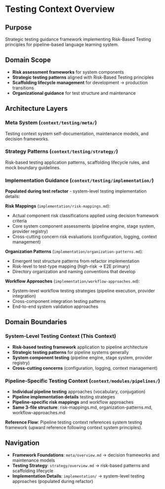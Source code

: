 # Testing Context Overview

## Purpose
Strategic testing guidance framework implementing Risk-Based Testing principles for pipeline-based language learning system.

## Domain Scope
- **Risk assessment frameworks** for system components
- **Strategic testing patterns** aligned with Risk-Based Testing principles
- **Scaffolding lifecycle management** for development → production transitions
- **Organizational guidance** for test structure and maintenance

## Architecture Layers

### Meta System (`context/testing/meta/`)
Testing context system self-documentation, maintenance models, and decision frameworks.

### Strategy Patterns (`context/testing/strategy/`)
Risk-based testing application patterns, scaffolding lifecycle rules, and mock boundary guidelines.

### Implementation Guidance (`context/testing/implementation/`)
**Populated during test refactor** - system-level testing implementation details:

**Risk Mappings** (`implementation/risk-mappings.md`):
- Actual component risk classifications applied using decision framework criteria
- Core system component assessments (pipeline engine, stage system, provider registry)
- Cross-cutting concern risk evaluations (configuration, logging, context management)

**Organization Patterns** (`implementation/organization-patterns.md`):
- Emergent test structure patterns from refactor implementation
- Risk-level to test-type mapping (high-risk → E2E primary)
- Directory organization and naming conventions that develop

**Workflow Approaches** (`implementation/workflow-approaches.md`):
- System-level workflow testing strategies (pipeline execution, provider integration)
- Cross-component integration testing patterns
- End-to-end system validation approaches

## Domain Boundaries

### System-Level Testing Context (This Context)
- **Risk-based testing framework** application to pipeline architecture
- **Strategic testing patterns** for pipeline systems generally
- **System component testing** (pipeline engine, stage system, provider registry)
- **Cross-cutting concerns** (configuration, logging, context management)

### Pipeline-Specific Testing Context (`context/modules/pipelines/`)
- **Individual pipeline testing** approaches (vocabulary, conjugation)
- **Pipeline implementation details** testing strategies
- **Pipeline-specific risk mappings** and workflow approaches
- **Same 3-file structure**: risk-mappings.md, organization-patterns.md, workflow-approaches.md

**Reference Flow**: Pipeline testing context references system testing framework (upward reference following context system principles).

## Navigation
- **Framework Foundations**: `meta/overview.md` → decision frameworks and maintenance models
- **Testing Strategy**: `strategy/overview.md` → risk-based patterns and scaffolding lifecycle
- **Implementation Details**: `implementation/` → system-level testing approaches (populated during refactor)
